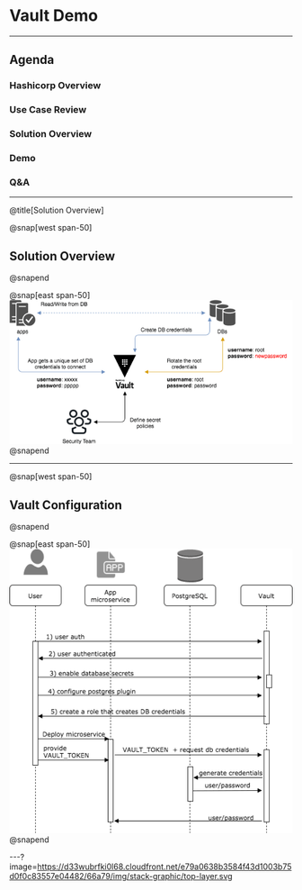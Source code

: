 # Vault Demo

---

## Agenda

### Hashicorp Overview
### Use Case Review
### Solution Overview
### Demo
### Q&A


---
@title[Solution Overview]

@snap[west span-50]
## Solution Overview
@snapend

@snap[east span-50]
![](assets/img/solution-overview.png)
@snapend

---

@snap[west span-50]
## Vault Configuration
@snapend

@snap[east span-50]
![](assets/img/vault-configuration.png)
@snapend


---?image=https://d33wubrfki0l68.cloudfront.net/e79a0638b3584f43d1003b75d0f0c83557e04482/66a79/img/stack-graphic/top-layer.svg

